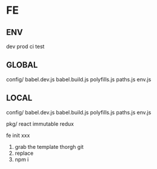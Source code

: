 # FE

## ENV
dev
prod
ci
test

## GLOBAL

config/
babel.dev.js
babel.build.js
polyfills.js
paths.js
env.js

## LOCAL

config/
babel.dev.js
babel.build.js
polyfills.js
paths.js
env.js

pkg/
react
immutable
redux


fe init xxx
1. grab the template thorgh git
2. replace
3. npm i

